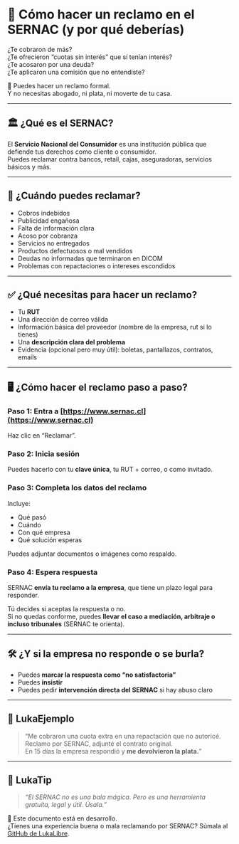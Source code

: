 # 📢 Cómo hacer un reclamo en el SERNAC (y por qué deberías)

¿Te cobraron de más?  
¿Te ofrecieron “cuotas sin interés” que sí tenían interés?  
¿Te acosaron por una deuda?  
¿Te aplicaron una comisión que no entendiste?

📣 Puedes hacer un reclamo formal.  
Y no necesitas abogado, ni plata, ni moverte de tu casa.

---

## 🏛️ ¿Qué es el SERNAC?

El **Servicio Nacional del Consumidor** es una institución pública que defiende tus derechos como cliente o consumidor.  
Puedes reclamar contra bancos, retail, cajas, aseguradoras, servicios básicos y más.

---

## 📌 ¿Cuándo puedes reclamar?

- Cobros indebidos
- Publicidad engañosa
- Falta de información clara
- Acoso por cobranza
- Servicios no entregados
- Productos defectuosos o mal vendidos
- Deudas no informadas que terminaron en DICOM
- Problemas con repactaciones o intereses escondidos

---

## ✅ ¿Qué necesitas para hacer un reclamo?

- Tu **RUT**
- Una dirección de correo válida
- Información básica del proveedor (nombre de la empresa, rut si lo tienes)
- Una **descripción clara del problema**
- Evidencia (opcional pero muy útil): boletas, pantallazos, contratos, emails

---

## 🖥️ ¿Cómo hacer el reclamo paso a paso?

### Paso 1: Entra a [https://www.sernac.cl](https://www.sernac.cl)

Haz clic en “Reclamar”.

### Paso 2: Inicia sesión

Puedes hacerlo con tu **clave única**, tu RUT + correo, o como invitado.

### Paso 3: Completa los datos del reclamo

Incluye:

- Qué pasó
- Cuándo
- Con qué empresa
- Qué solución esperas

Puedes adjuntar documentos o imágenes como respaldo.

### Paso 4: Espera respuesta

SERNAC **envía tu reclamo a la empresa**, que tiene un plazo legal para responder.

Tú decides si aceptas la respuesta o no.  
Si no quedas conforme, puedes **llevar el caso a mediación, arbitraje o incluso tribunales** (SERNAC te orienta).

---

## 🛠️ ¿Y si la empresa no responde o se burla?

- Puedes **marcar la respuesta como “no satisfactoria”**
- Puedes **insistir**
- Puedes pedir **intervención directa del SERNAC** si hay abuso claro

---

## 💬 LukaEjemplo

> “Me cobraron una cuota extra en una repactación que no autoricé.  
> Reclamo por SERNAC, adjunté el contrato original.  
> En 15 días la empresa respondió y **me devolvieron la plata.**”

---

## 🧠 LukaTip

> *“El SERNAC no es una bala mágica. Pero es una herramienta gratuita, legal y útil. Úsala.”*

📌 Este documento está en desarrollo.  
¿Tienes una experiencia buena o mala reclamando por SERNAC? Súmala al [GitHub de LukaLibre](https://github.com/tuusuario/lukalibre).
